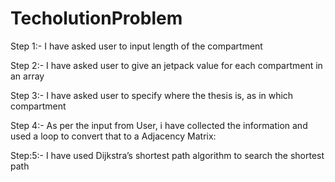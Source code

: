 # TecholutionProblem

Step 1:-
I have asked user to input length of the compartment

Step 2:-
I have asked user to give an jetpack value for each compartment in an array

Step 3:-
I have asked user to specify where the thesis is, as in which compartment

Step 4:-
As per the input from User, i have collected the information and used a loop to  convert that to a Adjacency Matrix:

Step:5:-
I have used  Dijkstra’s shortest path algorithm to search the shortest path



